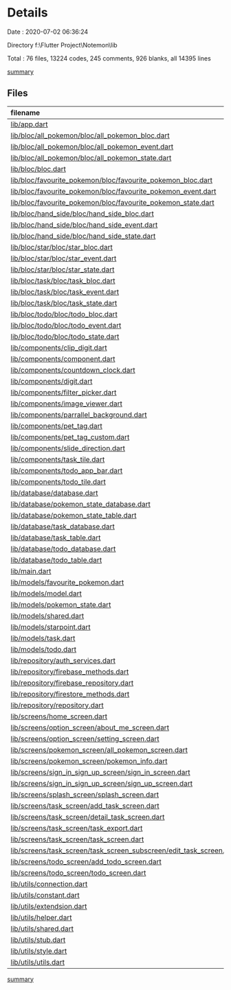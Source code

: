 # Details

Date : 2020-07-02 06:36:24

Directory f:\Flutter Project\Notemon\lib

Total : 76 files,  13224 codes, 245 comments, 926 blanks, all 14395 lines

[summary](results.md)

## Files
| filename | language | code | comment | blank | total |
| :--- | :--- | ---: | ---: | ---: | ---: |
| [lib/app.dart](/lib/app.dart) | Dart | 98 | 0 | 8 | 106 |
| [lib/bloc/all_pokemon/bloc/all_pokemon_bloc.dart](/lib/bloc/all_pokemon/bloc/all_pokemon_bloc.dart) | Dart | 34 | 0 | 8 | 42 |
| [lib/bloc/all_pokemon/bloc/all_pokemon_event.dart](/lib/bloc/all_pokemon/bloc/all_pokemon_event.dart) | Dart | 8 | 0 | 4 | 12 |
| [lib/bloc/all_pokemon/bloc/all_pokemon_state.dart](/lib/bloc/all_pokemon/bloc/all_pokemon_state.dart) | Dart | 9 | 0 | 6 | 15 |
| [lib/bloc/bloc.dart](/lib/bloc/bloc.dart) | Dart | 6 | 0 | 1 | 7 |
| [lib/bloc/favourite_pokemon/bloc/favourite_pokemon_bloc.dart](/lib/bloc/favourite_pokemon/bloc/favourite_pokemon_bloc.dart) | Dart | 28 | 0 | 7 | 35 |
| [lib/bloc/favourite_pokemon/bloc/favourite_pokemon_event.dart](/lib/bloc/favourite_pokemon/bloc/favourite_pokemon_event.dart) | Dart | 8 | 0 | 5 | 13 |
| [lib/bloc/favourite_pokemon/bloc/favourite_pokemon_state.dart](/lib/bloc/favourite_pokemon/bloc/favourite_pokemon_state.dart) | Dart | 8 | 0 | 5 | 13 |
| [lib/bloc/hand_side/bloc/hand_side_bloc.dart](/lib/bloc/hand_side/bloc/hand_side_bloc.dart) | Dart | 29 | 0 | 9 | 38 |
| [lib/bloc/hand_side/bloc/hand_side_event.dart](/lib/bloc/hand_side/bloc/hand_side_event.dart) | Dart | 8 | 0 | 5 | 13 |
| [lib/bloc/hand_side/bloc/hand_side_state.dart](/lib/bloc/hand_side/bloc/hand_side_state.dart) | Dart | 8 | 0 | 5 | 13 |
| [lib/bloc/star/bloc/star_bloc.dart](/lib/bloc/star/bloc/star_bloc.dart) | Dart | 63 | 0 | 9 | 72 |
| [lib/bloc/star/bloc/star_event.dart](/lib/bloc/star/bloc/star_event.dart) | Dart | 16 | 0 | 6 | 22 |
| [lib/bloc/star/bloc/star_state.dart](/lib/bloc/star/bloc/star_state.dart) | Dart | 8 | 0 | 5 | 13 |
| [lib/bloc/task/bloc/task_bloc.dart](/lib/bloc/task/bloc/task_bloc.dart) | Dart | 58 | 0 | 10 | 68 |
| [lib/bloc/task/bloc/task_event.dart](/lib/bloc/task/bloc/task_event.dart) | Dart | 17 | 0 | 8 | 25 |
| [lib/bloc/task/bloc/task_state.dart](/lib/bloc/task/bloc/task_state.dart) | Dart | 8 | 0 | 5 | 13 |
| [lib/bloc/todo/bloc/todo_bloc.dart](/lib/bloc/todo/bloc/todo_bloc.dart) | Dart | 78 | 0 | 11 | 89 |
| [lib/bloc/todo/bloc/todo_event.dart](/lib/bloc/todo/bloc/todo_event.dart) | Dart | 21 | 0 | 10 | 31 |
| [lib/bloc/todo/bloc/todo_state.dart](/lib/bloc/todo/bloc/todo_state.dart) | Dart | 8 | 0 | 6 | 14 |
| [lib/components/clip_digit.dart](/lib/components/clip_digit.dart) | Dart | 40 | 0 | 5 | 45 |
| [lib/components/component.dart](/lib/components/component.dart) | Dart | 11 | 0 | 0 | 11 |
| [lib/components/countdown_clock.dart](/lib/components/countdown_clock.dart) | Dart | 237 | 0 | 16 | 253 |
| [lib/components/digit.dart](/lib/components/digit.dart) | Dart | 141 | 0 | 16 | 157 |
| [lib/components/filter_picker.dart](/lib/components/filter_picker.dart) | Dart | 294 | 0 | 15 | 309 |
| [lib/components/image_viewer.dart](/lib/components/image_viewer.dart) | Dart | 69 | 0 | 6 | 75 |
| [lib/components/parrallel_background.dart](/lib/components/parrallel_background.dart) | Dart | 41 | 0 | 7 | 48 |
| [lib/components/pet_tag.dart](/lib/components/pet_tag.dart) | Dart | 37 | 0 | 2 | 39 |
| [lib/components/pet_tag_custom.dart](/lib/components/pet_tag_custom.dart) | Dart | 40 | 0 | 2 | 42 |
| [lib/components/slide_direction.dart](/lib/components/slide_direction.dart) | Dart | 4 | 0 | 1 | 5 |
| [lib/components/task_tile.dart](/lib/components/task_tile.dart) | Dart | 148 | 0 | 8 | 156 |
| [lib/components/todo_app_bar.dart](/lib/components/todo_app_bar.dart) | Dart | 69 | 0 | 4 | 73 |
| [lib/components/todo_tile.dart](/lib/components/todo_tile.dart) | Dart | 277 | 0 | 7 | 284 |
| [lib/database/database.dart](/lib/database/database.dart) | Dart | 6 | 0 | 0 | 6 |
| [lib/database/pokemon_state_database.dart](/lib/database/pokemon_state_database.dart) | Dart | 37 | 0 | 6 | 43 |
| [lib/database/pokemon_state_table.dart](/lib/database/pokemon_state_table.dart) | Dart | 46 | 0 | 7 | 53 |
| [lib/database/task_database.dart](/lib/database/task_database.dart) | Dart | 28 | 0 | 5 | 33 |
| [lib/database/task_table.dart](/lib/database/task_table.dart) | Dart | 169 | 2 | 17 | 188 |
| [lib/database/todo_database.dart](/lib/database/todo_database.dart) | Dart | 28 | 0 | 6 | 34 |
| [lib/database/todo_table.dart](/lib/database/todo_table.dart) | Dart | 161 | 2 | 14 | 177 |
| [lib/main.dart](/lib/main.dart) | Dart | 12 | 0 | 3 | 15 |
| [lib/models/favourite_pokemon.dart](/lib/models/favourite_pokemon.dart) | Dart | 12 | 0 | 4 | 16 |
| [lib/models/model.dart](/lib/models/model.dart) | Dart | 6 | 0 | 1 | 7 |
| [lib/models/pokemon_state.dart](/lib/models/pokemon_state.dart) | Dart | 15 | 0 | 4 | 19 |
| [lib/models/shared.dart](/lib/models/shared.dart) | Dart | 18 | 0 | 3 | 21 |
| [lib/models/starpoint.dart](/lib/models/starpoint.dart) | Dart | 9 | 0 | 3 | 12 |
| [lib/models/task.dart](/lib/models/task.dart) | Dart | 137 | 3 | 10 | 150 |
| [lib/models/todo.dart](/lib/models/todo.dart) | Dart | 113 | 0 | 9 | 122 |
| [lib/repository/auth_services.dart](/lib/repository/auth_services.dart) | Dart | 105 | 26 | 26 | 157 |
| [lib/repository/firebase_methods.dart](/lib/repository/firebase_methods.dart) | Dart | 363 | 9 | 46 | 418 |
| [lib/repository/firebase_repository.dart](/lib/repository/firebase_repository.dart) | Dart | 79 | 10 | 20 | 109 |
| [lib/repository/firestore_methods.dart](/lib/repository/firestore_methods.dart) | Dart | 62 | 1 | 11 | 74 |
| [lib/repository/repository.dart](/lib/repository/repository.dart) | Dart | 3 | 0 | 0 | 3 |
| [lib/screens/home_screen.dart](/lib/screens/home_screen.dart) | Dart | 1,892 | 14 | 123 | 2,029 |
| [lib/screens/option_screen/about_me_screen.dart](/lib/screens/option_screen/about_me_screen.dart) | Dart | 269 | 0 | 7 | 276 |
| [lib/screens/option_screen/setting_screen.dart](/lib/screens/option_screen/setting_screen.dart) | Dart | 180 | 0 | 13 | 193 |
| [lib/screens/pokemon_screen/all_pokemon_screen.dart](/lib/screens/pokemon_screen/all_pokemon_screen.dart) | Dart | 777 | 2 | 35 | 814 |
| [lib/screens/pokemon_screen/pokemon_info.dart](/lib/screens/pokemon_screen/pokemon_info.dart) | Dart | 316 | 0 | 6 | 322 |
| [lib/screens/sign_in_sign_up_screen/sign_in_screen.dart](/lib/screens/sign_in_sign_up_screen/sign_in_screen.dart) | Dart | 439 | 0 | 19 | 458 |
| [lib/screens/sign_in_sign_up_screen/sign_up_screen.dart](/lib/screens/sign_in_sign_up_screen/sign_up_screen.dart) | Dart | 402 | 0 | 20 | 422 |
| [lib/screens/splash_screen/splash_screen.dart](/lib/screens/splash_screen/splash_screen.dart) | Dart | 134 | 0 | 3 | 137 |
| [lib/screens/task_screen/add_task_screen.dart](/lib/screens/task_screen/add_task_screen.dart) | Dart | 582 | 0 | 23 | 605 |
| [lib/screens/task_screen/detail_task_screen.dart](/lib/screens/task_screen/detail_task_screen.dart) | Dart | 39 | 17 | 5 | 61 |
| [lib/screens/task_screen/task_export.dart](/lib/screens/task_screen/task_export.dart) | Dart | 3 | 0 | 0 | 3 |
| [lib/screens/task_screen/task_screen.dart](/lib/screens/task_screen/task_screen.dart) | Dart | 837 | 7 | 36 | 880 |
| [lib/screens/task_screen/task_screen_subscreen/edit_task_screen.dart](/lib/screens/task_screen/task_screen_subscreen/edit_task_screen.dart) | Dart | 329 | 0 | 17 | 346 |
| [lib/screens/todo_screen/add_todo_screen.dart](/lib/screens/todo_screen/add_todo_screen.dart) | Dart | 1,045 | 0 | 52 | 1,097 |
| [lib/screens/todo_screen/todo_screen.dart](/lib/screens/todo_screen/todo_screen.dart) | Dart | 1,169 | 0 | 55 | 1,224 |
| [lib/utils/connection.dart](/lib/utils/connection.dart) | Dart | 54 | 13 | 17 | 84 |
| [lib/utils/constant.dart](/lib/utils/constant.dart) | Dart | 1,157 | 138 | 28 | 1,323 |
| [lib/utils/extendsion.dart](/lib/utils/extendsion.dart) | Dart | 20 | 0 | 5 | 25 |
| [lib/utils/helper.dart](/lib/utils/helper.dart) | Dart | 37 | 0 | 7 | 44 |
| [lib/utils/shared.dart](/lib/utils/shared.dart) | Dart | 150 | 1 | 26 | 177 |
| [lib/utils/stub.dart](/lib/utils/stub.dart) | Dart | 0 | 0 | 2 | 2 |
| [lib/utils/style.dart](/lib/utils/style.dart) | Dart | 49 | 0 | 9 | 58 |
| [lib/utils/utils.dart](/lib/utils/utils.dart) | Dart | 6 | 0 | 1 | 7 |

[summary](results.md)